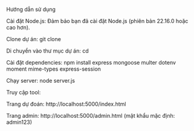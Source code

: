 Hướng dẫn sử dụng

Cài đặt Node.js: Đảm bảo bạn đã cài đặt Node.js (phiên bản 22.16.0 hoặc cao hơn).

Clone dự án:
git clone <repository-url>


Di chuyển vào thư mục dự án:
cd <project-folder>


Cài đặt dependencies:
npm install express mongoose multer dotenv moment mime-types express-session


Chạy server:
node server.js


Truy cập tool:



Trang dự đoán: http://localhost:5000/index.html

Trang admin: http://localhost:5000/admin.html (mật khẩu mặc định: admin123)

